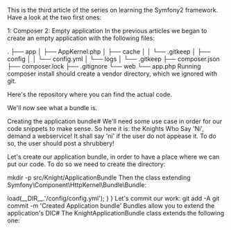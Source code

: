 This is the third article of the series on learning the Symfony2 framework. Have a look at the two first ones:

1: Composer
2: Empty application
In the previous articles we began to create an empty application with the following files:

.
├── app
│   ├── AppKernel.php
│   ├── cache
│   │   └── .gitkeep
│   ├── config
│   │   └── config.yml
│   └── logs
│       └── .gitkeep
├── composer.json
├── composer.lock
├── .gitignore
└── web
    └── app.php
Running composer install should create a vendor directory, which we ignored with git.

Here's the repository where you can find the actual code.

We'll now see what a bundle is.

Creating the application bundle#
We'll need some use case in order for our code snippets to make sense. So here it is: the Knights Who Say 'Ni', demand a webservice! It shall say 'ni' if the user do not appease it. To do so, the user should post a shrubbery!

Let's create our application bundle, in order to have a place where we can put our code. To do so we need to create the directory:

mkdir -p src/Knight/ApplicationBundle
Then the class extending Symfony\Component\HttpKernel\Bundle\Bundle:

<?php
// File: src/Knight/ApplicationBundle/KnightApplicationBundle.php

namespace Knight\ApplicationBundle;

use Symfony\Component\HttpKernel\Bundle\Bundle;

class KnightApplicationBundle extends Bundle
{
}
Finally we register the bundle into our application:

<?php
// File: app/AppKernel.php

use Symfony\Component\HttpKernel\Kernel;
use Symfony\Component\Config\Loader\LoaderInterface;

class AppKernel extends Kernel
{
    public function registerBundles()
    {
        return array(
            new Symfony\Bundle\FrameworkBundle\FrameworkBundle(),
            new Knight\ApplicationBundle\KnightApplicationBundle(), // <-- Here!
        );
    }

    public function registerContainerConfiguration(LoaderInterface $loader)
    {
        $loader->load(__DIR__.'/config/config.yml');
    }
}
Let's commit our work:

git add -A
git commit -m 'Created Application bundle'
Bundles allow you to extend the application's DIC#
The KnightApplicationBundle class extends the following one:

<?php

namespace Symfony\Component\HttpKernel\Bundle;

use Symfony\Component\DependencyInjection\ContainerAware;
use Symfony\Component\Console\Application;

abstract class Bundle extends ContainerAware implements BundleInterface
{
    public function getContainerExtension();
    public function registerCommands(Application $application);
}
Note: Only the part we're interested in is shown here.

Those two methods make the bundle capable of autodiscovering its commands and its Dependency Injection Container's (DIC) extension, if the following directory directory structure is used:

.
├── Command
│   └── *Command.php
├── DependencyInjection
│   └── KnightApplicationExtension.php
└── KnightApplicationBundle.php
Note: the only file required in a bundle is the KnightApplicationBundle.php one.

The name of a bundle (in our example KnightApplication) is composed of:

the vendor name (here our customer's name: Knight)
the actual bundle name (Application)
For your own sake, choose a small one-word name for you vendor name and for your bundle name (there's no hard rules but that's my advice).

The KnightApplicationExtension class allows you to manipulate the DIC (more often you'll load a configuration file which can be located in Resources/config/services.xml).

And that's precisely the purpose of bundles: registering services in the application's DIC.

Side note about DIC and services#

Services and Dependency Injection isn't in the scope of this series. However if you want to discover what it is all about, have a look at these two articles:

Inversion of Control, Dependency Injection, Dependency Injection Container and Service Locator
Symfony2 Dependency Injection component, by example
Note: this is a kindly reminder about the nature of Symfony2 Components. Those are third party libraries which can be used on their own outside of the framework.

Side note about commands#

The Symfony2 Console Component allows you to create CLI applications. This application can have one or many commands. To learn more about them, have a look at this article:

Symfony2 Console component, by example
Note: commands aren't in the scope of this article, but they're worth mentioning.

Two kinds of bundles#
There's two kinds of bundle:

third party application integration ones (reusable, shared between applications)
application's ones (non reusable and dedicated to your business model)
Let's take the KnpLabs snappy library: it allows you to generate a PDF from a HTML page and can be used in any applications (non-symfony ones, and even framework-less ones).

The class allowing this generation is Knp\Bundle\SnappyBundle\Snappy\LoggableGenerator: its construction is a bit tiresome. To fix this, we can define its construction inside the DIC and fortunately there's already a bundle doing it for us: KnpSnappyBundle.

That's a good example of the first kind of bundles.

Now about the second kind: in our Symfony2 application, we'll need to integrate our own code to it, one day or another. We could go the long and painful way (writing a lot of boilerplate code and configurations), or we could use a bundle to do automatically the job for us!

Sometimes, we'll find applications which have many bundles in order to categorize them into modules. This isn't necessary and it's a bit tiresome if you ask me: we can simply create folders in a unique bundle to categorize our modules.

The creation of many bundles necessitates some extra manual steps. It also makes little sense as a bundle is supposed to be a decoupled unit: if we create a UserBundle, FrontendBundle, BlogBundle and ForumBundle, we'll find ourselves with bundles depending on one another, often with cyclic dependencies and we'll waste time wondering where to put new classes (which can rely on 3 bundles).

My advice: create a single bundle for your application. If later on you find that inside it you created a set of classes which makes sense in other projects (Symfony2 and non-Symfon2 ones alike), then maybe you can extract them to create a third party library. And then you might create a bundle to integrate it inside Symfony2 applications.

Conclusion#
Bundles are a way to extend the Dependency Injection Container: they're the glue layer between your code and Symfony2 applications.

They follow conventions which aren't hard coded (you can override anything), allowing them to autodiscover some convenient classes.

Thanks for reading, in the next article, we'll create controllers!

Next articles#

4: Controllers
5: Tests
Conclusion
Previous articles#

1: Composer
2: Empty application
Resources#

Here's a good article about how reusable bundles should be created:

Use only infrastructural bundles in Symfony2, by Elnur Abdurrakhimov
You don't like the conventions and you're ready to write a lot of boilerplate code and configuration? Here you go (I'd not advise you to do so, though):

Should everything really be a bundle in Symfony2?
Yes, you can have low coupling in a Symfony2 application
Symfony2 without bundles, by Elnur Abdurrakhimov, by Daniel Ribeiro
Symfony2 some things I dont like about bundles, by Matthias Noback
Symfony2 console commands as services why, by Matthias Noback
Naked bundles, slides by Matthias Noback
I'm only putting these links because I like how they explain how Symfony2 works behind the hood, but I wouldn't apply them in a real world application as it makes too much fuss to no avail (that's my humble opinion anyway).

Tags:

Symfony2 Technical Learn Symfony2 Series